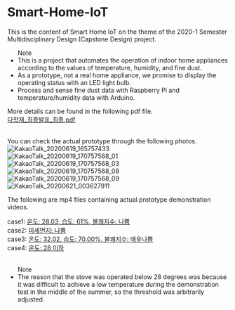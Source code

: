 # Smart-Home-IoT
This is the content of Smart Home IoT on the theme of the 2020-1 Semester Multidisciplinary Design (Capstone Design) project. <br/>

<ul>Note
<li>This is a project that automates the operation of indoor home appliances according to the values of temperature, humidity, and fine dust.</li>
<li>As a prototype, not a real home appliance, we promise to display the operating status with an LED light bulb.</li>
<li>Process and sense fine dust data with Raspberry Pi and temperature/humidity data with Arduino.</li>
</ul> 

More details can be found in the following pdf file. <br/>
[다학제_최종발표_최종.pdf](https://github.com/mrnglory/Smart-Home-IoT/files/5884577/_._.pdf) <br/> <br/>

You can check the actual prototype through the following photos. <br/>
![KakaoTalk_20200619_165757433](https://user-images.githubusercontent.com/52367973/106086469-925b9a00-6165-11eb-8e31-6b57f2925368.jpg) <br/>
![KakaoTalk_20200619_170757568_01](https://user-images.githubusercontent.com/52367973/106086476-94bdf400-6165-11eb-9af9-8080c9fbd087.jpg) <br/>
![KakaoTalk_20200619_170757568_03](https://user-images.githubusercontent.com/52367973/106086478-95568a80-6165-11eb-904a-248d69be7594.jpg) <br/>
![KakaoTalk_20200619_170757568_08](https://user-images.githubusercontent.com/52367973/106086481-9687b780-6165-11eb-973e-a1ade3843c52.jpg) <br/>
![KakaoTalk_20200619_170757568_09](https://user-images.githubusercontent.com/52367973/106086482-97204e00-6165-11eb-996b-5b1be37d3399.jpg) <br/>
![KakaoTalk_20200621_003627911](https://user-images.githubusercontent.com/52367973/106086496-9b4c6b80-6165-11eb-8caa-9404ac6150c6.jpg) <br/>


The following are mp4 files containing actual prototype demonstration videos. <br/>

case1: [온도: 28.03, 습도: 61%, 불쾌지수: 나쁨](https://user-images.githubusercontent.com/52367973/106086009-a05ceb00-6164-11eb-9991-789528b5f6f4.mp4) <br/>
case2: [미세먼지: 나쁨](https://user-images.githubusercontent.com/52367973/106086132-e74ae080-6164-11eb-8fb9-d2a4395c04b3.mp4) <br/>
case3: [온도: 32.02, 습도: 70.00%, 불쾌지수: 매우나쁨](https://user-images.githubusercontent.com/52367973/106086141-eade6780-6164-11eb-8a3e-da07cfc0dd48.mp4) <br/>
case4: [온도: 28 이하](https://user-images.githubusercontent.com/52367973/106086136-e914a400-6164-11eb-8681-b66229809adf.mp4) <br/> <br/>

<ul>Note
<li>The reason that the stove was operated below 28 degrees was because it was difficult to achieve a low temperature during the demonstration test in the middle of the summer, so the threshold was arbitrarily adjusted. </li>
</ul>
